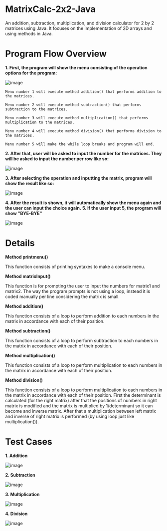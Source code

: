 # MatrixCalc-2x2-Java
An addition, subtraction, multiplication, and division calculator for 2 by 2 matrices using Java. It focuses on the implementation of 2D arrays and using methods in Java.

# Program Flow Overview

**1. First, the program will show the menu consisting of the operation options for the program:**

![image](https://user-images.githubusercontent.com/91313923/223731831-bc5b692a-21a0-4d13-b28e-912d03b0786a.png)

    Menu number 1 will execute method addition() that performs addition to the matrices.

    Menu number 2 will execute method subtraction() that performs subtraction to the matrices.

    Menu number 3 will execute method multiplication() that performs multiplication to the matrices.

    Menu number 4 will execute method division() that performs division to the matrices.

    Menu number 5 will make the while loop breaks and program will end.

**2. After that, user will be asked to input the number for the matrices. They will be asked to input the number per row like so:**

  ![image](https://user-images.githubusercontent.com/91313923/223732558-21e16f8c-7e17-41e5-99d6-b291cb34825a.png)

**3. After selecting the operation and inputting the matrix, program will show the result like so:**

  ![image](https://user-images.githubusercontent.com/91313923/223732764-219d2460-4045-4b25-a549-e3557ed57544.png)

**4. After the result is shown, it will automatically show the menu again and the user can input the choice again.**
**5. If the user input 5, the program will show "BYE-BYE"**

  ![image](https://user-images.githubusercontent.com/91313923/223735161-fc2eb66b-996f-4972-acdd-afc7df9a583b.png)

# Details

**Method printmenu()**

  This function consists of printing syntaxes to make a console menu.

**Method matrixInput()**

  This function is for prompting the user to input the numbers for matrix1 and matrix2. The way the program prompts is not using a loop, instead it is coded manually per line considering the matrix is small.
  
**Method addition()**

  This function consists of a loop to perform addition to each numbers in the matrix in accordance with each of their position.

**Method subtraction()**

  This function consists of a loop to perform subtraction to each numbers in the matrix in accordance with each of their position.
  
**Method multiplication()**

  This function consists of a loop to perform multiplication to each numbers in the matrix in accordance with each of their position.
  
**Method division()**

  This function consists of a loop to perform multiplication to each numbers in the matrix in accordance with each of their position. First the determinant is calculated (for the right matrix) after that the positions of numbers in right matrix is modified and the matrix is multiplied by 1/determinant so it can become and inverse matrix. After that a multiplication between left matrix and inverse of right matrix is performed (by using loop just like multiplication()).
  
# Test Cases

**1. Addition**

  ![image](https://user-images.githubusercontent.com/91313923/223752477-5a7c7989-1c4e-4f09-8eea-b768a08bbe49.png)

**2. Subtraction**

  ![image](https://user-images.githubusercontent.com/91313923/223752608-59308d80-2c12-4040-b724-6d3d02f126fb.png)

**3. Multiplication**

  ![image](https://user-images.githubusercontent.com/91313923/223752767-ebbc514e-0968-48a5-8137-7bde922c78e6.png)

**4. Division**

  ![image](https://user-images.githubusercontent.com/91313923/223752851-cf62b09d-752a-4cc7-8bff-fc32c177ca8d.png)
